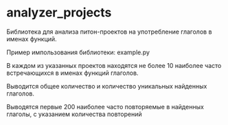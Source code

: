 # analyzer_projects
Библиотека для анализа питон-проектов на употребление глаголов в именах функций.

Пример импользования библиотеки: example.py

В каждом из указанных проектов находятся не более 10 наиболее часто встречающихся в именах функций глаголов.

Выводится общее количество и количество уникальных найденных глаголов.

Выводятся первые 200 наиболее часто повторяемые в найденных глаголы, с указанием количества повторений